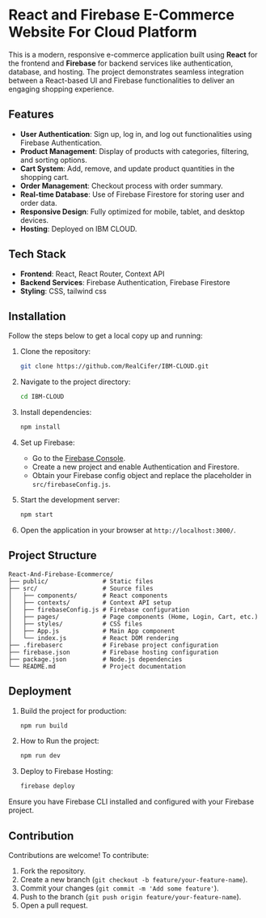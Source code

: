 # React and Firebase E-Commerce Website For Cloud Platform

This is a modern, responsive e-commerce application built using **React** for the frontend and **Firebase** for backend services like authentication, database, and hosting. The project demonstrates seamless integration between a React-based UI and Firebase functionalities to deliver an engaging shopping experience.

## Features

- **User Authentication**: Sign up, log in, and log out functionalities using Firebase Authentication.
- **Product Management**: Display of products with categories, filtering, and sorting options.
- **Cart System**: Add, remove, and update product quantities in the shopping cart.
- **Order Management**: Checkout process with order summary.
- **Real-time Database**: Use of Firebase Firestore for storing user and order data.
- **Responsive Design**: Fully optimized for mobile, tablet, and desktop devices.
- **Hosting**: Deployed on IBM CLOUD.

## Tech Stack

- **Frontend**: React, React Router, Context API
- **Backend Services**: Firebase Authentication, Firebase Firestore
- **Styling**: CSS, tailwind css

## Installation

Follow the steps below to get a local copy up and running:

1. Clone the repository:
   ```bash
   git clone https://github.com/RealCifer/IBM-CLOUD.git
   ```

2. Navigate to the project directory:
   ```bash
   cd IBM-CLOUD
   ```

3. Install dependencies:
   ```bash
   npm install
   ```

4. Set up Firebase:
   - Go to the [Firebase Console](https://console.firebase.google.com/).
   - Create a new project and enable Authentication and Firestore.
   - Obtain your Firebase config object and replace the placeholder in `src/firebaseConfig.js`.

5. Start the development server:
   ```bash
   npm start
   ```

6. Open the application in your browser at `http://localhost:3000/`.

## Project Structure

```
React-And-Firebase-Ecommerce/
├── public/               # Static files
├── src/                  # Source files
│   ├── components/       # React components
│   ├── contexts/         # Context API setup
│   ├── firebaseConfig.js # Firebase configuration
│   ├── pages/            # Page components (Home, Login, Cart, etc.)
│   ├── styles/           # CSS files
│   ├── App.js            # Main App component
│   └── index.js          # React DOM rendering
├── .firebaserc           # Firebase project configuration
├── firebase.json         # Firebase hosting configuration
├── package.json          # Node.js dependencies
└── README.md             # Project documentation
```

## Deployment

1. Build the project for production:
   ```bash
   npm run build
   ```
2. How to Run the project:
   ```bash
   npm run dev
   ```
   
3. Deploy to Firebase Hosting:
   ```bash
   firebase deploy
   ```

Ensure you have Firebase CLI installed and configured with your Firebase project.


## Contribution

Contributions are welcome! To contribute:

1. Fork the repository.
2. Create a new branch (`git checkout -b feature/your-feature-name`).
3. Commit your changes (`git commit -m 'Add some feature'`).
4. Push to the branch (`git push origin feature/your-feature-name`).
5. Open a pull request.

